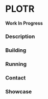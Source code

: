 PLOTR
=====
**Work In Progress**

### Description ###

### Building ###

### Running ###

### Contact ###

### Showcase ###
